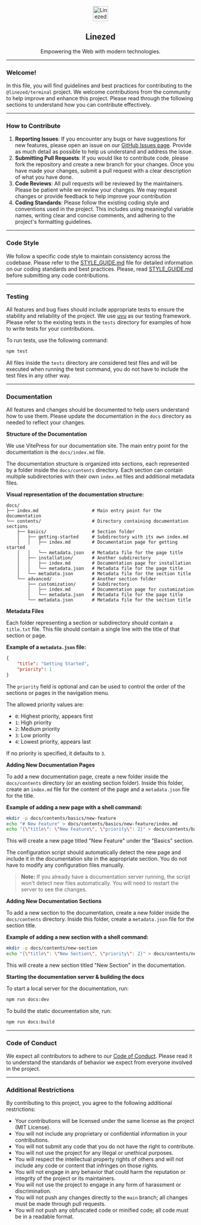 <div align="center">
    <img src="https://assets.linezed.dev/logo-stripped.png" alt="Linezed" height="40" />
    <h2>Linezed</h2>
    <p>Empowering the Web with modern technologies.</p>
    <hr>
</div>

### Welcome!

In this file, you will find guidelines and best practices for contributing to the `@linezed/terminal` project. We welcome contributions from the community to help improve and enhance this project.
Please read through the following sections to understand how you can contribute effectively.

---

### How to Contribute

1. **Reporting Issues**: If you encounter any bugs or have suggestions for new features, please open an issue on our [GitHub Issues page](https://github.com/linezed/terminal/issues). Provide as much detail as possible to help us understand and address the issue.
2. **Submitting Pull Requests**: If you would like to contribute code, please fork the repository and create a new branch for your changes. Once you have made your changes, submit a pull request with a clear description of what you have done.
3. **Code Reviews**: All pull requests will be reviewed by the maintainers. Please be patient while we review your changes. We may request changes or provide feedback to help improve your contribution
4. **Coding Standards**: Please follow the existing coding style and conventions used in the project. This includes using meaningful variable names, writing clear and concise comments, and adhering to the project's formatting guidelines.

---

### Code Style

We follow a specific code style to maintain consistency across the codebase. Please refer to the [STYLE_GUIDE.md](STYLE_GUIDE.md) file for detailed information on our coding standards and best practices.
Please, read [STYLE_GUIDE.md](STYLE_GUIDE.md) before submitting any code contributions.

---

### Testing

All features and bug fixes should include appropriate tests to ensure the stability and reliability of the project.
We use [uvu](https://github.com/lukeed/uvu) as our testing framework. Please refer to the existing tests in the `tests`
directory for examples of how to write tests for your contributions.

To run tests, use the following command:

```bash
npm test
```

All files inside the `tests` directory are considered test files and will be executed when running the test command,
you do not have to include the test files in any other way.

---

### Documentation

All features and changes should be documented to help users understand how to use them.
Please update the documentation in the `docs` directory as needed to reflect your changes.

**Structure of the Documentation**

We use VitePress for our documentation site. The main entry point for the documentation is the `docs/index.md` file.

The documentation structure is organized into sections, each represented by a folder inside the `docs/contents` directory.
Each section can contain multiple subdirectories with their own `index.md` files and additional metadata files.

**Visual representation of the documentation structure:**

```text
docs/
├── index.md                    # Main entry point for the documentation
└── contents/                   # Directory containing documentation sections
    ├── basics/                 # Section folder
    │   ├── getting-started     # Subdirectory with its own index.md
    │   │   ├── index.md        # Documentation page for getting started
    │   │   └── metadata.json   # Metadata file for the page title
    │   ├── installation/       # Another subdirectory
    │   │   ├── index.md        # Documentation page for installation
    │   │   └── metadata.json   # Metadata file for the page title
    │   └── metadata.json       # Metadata file for the section title
    └── advanced/               # Another section folder
        ├── customization/      # Subdirectory
        │   ├── index.md        # Documentation page for customization
        │   └── metadata.json   # Metadata file for the page title
        └── metadata.json       # Metadata file for the section title
```

**Metadata Files**

Each folder representing a section or subdirectory should contain a `title.txt` file.
This file should contain a single line with the title of that section or page.

**Example of a `metadata.json` file:**

```json
{
    "title": "Getting Started",
    "priority": 1
}
```

The `priority` field is optional and can be used to control the order
of the sections or pages in the navigation menu.

The allowed priority values are:
- `0`: Highest priority, appears first
- `1`: High priority
- `2`: Medium priority
- `3`: Low priority
- `4`: Lowest priority, appears last 

If no priority is specified, it defaults to `3`.

**Adding New Documentation Pages**

To add a new documentation page, create a new folder inside the `docs/contents` directory (or an existing section folder).
Inside this folder, create an `index.md` file for the content of the page and a `metadata.json` file for the title.

**Example of adding a new page with a shell command:**

```bash
mkdir -p docs/contents/basics/new-feature
echo "# New Feature" > docs/contents/basics/new-feature/index.md
echo "{\"title\": \"New Feature\", \"priority\": 2}" > docs/contents/basics/new-feature/metadata.json
```

This will create a new page titled "New Feature" under the "Basics" section.

The configuration script should automatically detect the new page and include it in the
documentation site in the appropriate section. You do not have to modify any configuration
files manually.

> **Note:** If you already have a documentation server running, the script won't detect
> new files automatically. You will need to restart the server to see the changes.

**Adding New Documentation Sections**

To add a new section to the documentation, create a new folder inside the `docs/contents` directory.
Inside this folder, create a `metadata.json` file for the section title.

**Example of adding a new section with a shell command:**

```bash
mkdir -p docs/contents/new-section
echo "{\"title\": \"New Section\", \"priority\": 2}" > docs/contents/new-section/metadata.json
```

This will create a new section titled "New Section" in the documentation.

**Starting the documentation server & building the docs**

To start a local server for the documentation, run:

```bash
npm run docs:dev
```

To build the static documentation site, run:

```bash
npm run docs:build
```

---

### Code of Conduct

We expect all contributors to adhere to our [Code of Conduct](CODE_OF_CONDUCT.md).
Please read it to understand the standards of behavior we expect from everyone involved in the project.

---

### Additional Restrictions

By contributing to this project, you agree to the following additional restrictions:
- Your contributions will be licensed under the same license as the project (MIT License).
- You will not include any proprietary or confidential information in your contributions.
- You will not submit any code that you do not have the right to contribute.
- You will not use the project for any illegal or unethical purposes.
- You will respect the intellectual property rights of others and will not include any code or content that infringes on those rights.
- You will not engage in any behavior that could harm the reputation or integrity of the project or its maintainers.
- You will not use the project to engage in any form of harassment or discrimination.
- You will not push any changes directly to the `main` branch; all changes must be made through pull requests.
- You will not push any obfuscated code or minified code; all code must be in a readable format.